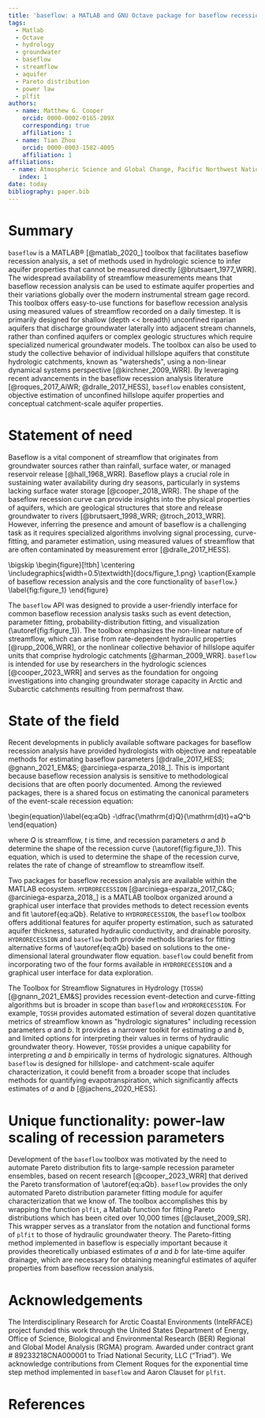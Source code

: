 ```yaml
---
title: 'baseflow: a MATLAB and GNU Octave package for baseflow recession analysis'
tags:
  - Matlab
  - Octave
  - hydrology
  - groundwater
  - baseflow
  - streamflow
  - aquifer
  - Pareto distribution
  - power law
  - plfit
authors:
  - name: Matthew G. Cooper
    orcid: 0000-0002-0165-209X
    corresponding: true
    affiliation: 1
  - name: Tian Zhou
    orcid: 0000-0003-1582-4005
    affiliation: 1
affiliations:
 - name: Atmospheric Science and Global Change, Pacific Northwest National Laboratory, Richland, WA, USA
   index: 1
date: today
bibliography: paper.bib
---
```


<!-- TODO: more detail on Figure 1 caption, let tian know about the review criteria section that says to compare with other software -->

# Summary
<!-- Begin your paper with a summary of the high-level functionality of your software for a non-specialist reader. Avoid jargon in this section -->
`baseflow` is a MATLAB&reg; [@matlab_2020_] toolbox that facilitates baseflow recession analysis, a set of methods used in hydrologic science to infer aquifer properties that cannot be measured directly [@brutsaert_1977_WRR]. The widespread availability of streamflow measurements means that baseflow recession analysis can be used to estimate aquifer properties and their variations globally over the modern instrumental stream gage record. This toolbox offers easy-to-use functions for baseflow recession analysis using measured values of streamflow recorded on a daily timestep. It is primarily designed for shallow (depth << breadth) unconfined riparian aquifers that discharge groundwater laterally into adjacent stream channels, rather than confined aquifers or complex geologic structures which require specialized numerical groundwater models. The toolbox can also be used to study the collective behavior of individual hillslope aquifers that constitute hydrologic catchments, known as "watersheds", using a non-linear dynamical systems perspective [@kirchner_2009_WRR]. By leveraging recent advancements in the baseflow recession analysis literature [@roques_2017_AiWR; @dralle_2017_HESS], `baseflow` enables consistent, objective estimation of unconfined hillslope aquifer properties and conceptual catchment-scale aquifer properties.

# Statement of need

Baseflow is a vital component of streamflow that originates from groundwater sources rather than rainfall, surface water, or managed reservoir release [@hall_1968_WRR]. Baseflow plays a crucial role in sustaining water availability during dry seasons, particularly in systems lacking surface water storage [@cooper_2018_WRR]. The shape of the baseflow recession curve can provide insights into the physical properties of aquifers, which are geological structures that store and release groundwater to rivers [@brutsaert_1998_WRR; @troch_2013_WRR]. However, inferring the presence and amount of baseflow is a challenging task as it requires specialized algorithms involving signal processing, curve-fitting, and parameter estimation, using measured values of streamflow that are often contaminated by measurement error [@dralle_2017_HESS].

\bigskip
\begin{figure}[!tbh]
\centering
\includegraphics[width=0.5\textwidth]{docs/figure_1.png}
\caption{Example of baseflow recession analysis and the core functionality of `baseflow`.}
\label{fig:figure_1}
\end{figure}

<!-- ![Example of baseflow recession analysis and the core functionality of `baseflow`.\label{fig:figure_1}](./docs/figure_1.png) -->

The `baseflow` API was designed to provide a user-friendly interface for common baseflow recession analysis tasks such as event detection, parameter fitting, probability-distribution fitting, and visualization (\autoref{fig:figure_1}). The toolbox emphasizes the non-linear nature of streamflow, which can arise from rate-dependent hydraulic properties [@rupp_2006_WRR], or the nonlinear collective behavior of hillslope aquifer units that comprise hydrologic catchments [@harman_2009_WRR]. `baseflow` is intended for use by researchers in the hydrologic sciences [@cooper_2023_WRR] and serves as the foundation for ongoing investigations into changing groundwater storage capacity in Arctic and Subarctic catchments resulting from permafrost thaw.

# State of the field

Recent developments in publicly available software packages for baseflow recession analysis have provided hydrologists with objective and repeatable methods for estimating baseflow parameters [@dralle_2017_HESS; @gnann_2021_EM&S; @arciniega-esparza_2018_]. This is important because baseflow recession analysis is sensitive to methodological decisions that are often poorly documented. Among the reviewed packages, there is a shared focus on estimating the canonical parameters of the event-scale recession equation:

<!-- $$-\frac{dQ}{dt} = aQ^b$$ -->
\begin{equation}\label{eq:aQb}
-\dfrac{\mathrm{d}Q}{\mathrm{d}t}=aQ^b
\end{equation}

where $Q$ is streamflow, $t$ is time, and recession parameters $a$ and $b$ determine the shape of the recession curve (\autoref{fig:figure_1}). This equation, which is used to determine the shape of the recession curve, relates the rate of change of streamflow to streamflow itself.

Two packages for baseflow recession analysis are available within the MATLAB ecosystem. `HYDRORECESSION` [@arciniega-esparza_2017_C&G; @arciniega-esparza_2018_] is a MATLAB toolbox organized around a graphical user interface that provides methods to detect recession events and fit \autoref{eq:aQb}. Relative to `HYDRORECESSION`, the `baseflow` toolbox offers additional features for aquifer property estimation, such as saturated aquifer thickness, saturated hydraulic conductivity, and drainable porosity. `HYDRORECESSION` and `baseflow` both provide methods libraries for fitting alternative forms of \autoref{eq:aQb} based on solutions to the one-dimensional lateral groundwater flow equation. `baseflow` could benefit from incorporating two of the four forms available in `HYDRORECESSION` and a graphical user interface for data exploration.

The Toolbox for Streamflow Signatures in Hydrology (`TOSSH`) [@gnann_2021_EM&S] provides recession event-detection and curve-fitting algorithms but is broader in scope than `baseflow` and `HYDRORECESSION`. For example, `TOSSH` provides automated estimation of several dozen quantitative metrics of streamflow  known as "hydrologic signatures" including recession parameters $a$ and $b$. It provides a narrower toolkit for estimating $a$ and $b$, and limited options for interpreting their values in terms of hydraulic groundwater theory. However, `TOSSH` provides a unique capability for interpreting $a$ and $b$ empirically in terms of hydrologic signatures. Although `baseflow` is designed for hillslope- and catchment-scale aquifer characterization, it could benefit from a broader scope that includes methods for quantifying evapotranspiration, which significantly affects estimates of $a$ and $b$ [@jachens_2020_HESS].

# Unique functionality: power-law scaling of recession parameters

Development of the `baseflow` toolbox was motivated by the need to automate Pareto distribution fits to large-sample recession parameter ensembles, based on recent research [@cooper_2023_WRR] that derived the Pareto transformation of \autoref{eq:aQb}. `baseflow` provides the only automated Pareto distribution parameter fitting module for aquifer characterization that we know of. The toolbox accomplishes this by wrapping the function `plfit`, a Matlab function for fitting Pareto distributions which has been cited over 10,000 times [@clauset_2009_SR]. This wrapper serves as a translator from the notation and functional forms of `plfit` to those of hydraulic groundwater theory. The Pareto-fitting method implemented in baseflow is especially important because it provides theoretically unbiased estimates of $a$ and $b$ for late-time aquifer drainage, which are necessary for obtaining meaningful estimates of aquifer properties from baseflow recession analysis.

<!-- Baseflow is not directly observable, and thus its estimation demands specialized analytical tools. Baseflow recession analysis provides estimates of aquifer properties by fitting the recession curve of streamflow, which is the decrease in streamflow over time during aquifer drawdown [@brutsaert_1977_WRR]. The estimation of baseflow is critical for water resource management, and the ability to estimate it consistently and objectively is important for gaining insight into the role of groundwater in the water cycle and ecosystem dynamics. -->

<!-- To address these challenges, various analytical tools and software packages have been developed to estimate baseflow from streamflow measurements.  -->

# Acknowledgements

The Interdisciplinary Research for Arctic Coastal Environments (InteRFACE) project funded this work through the United States Department of Energy, Office of Science, Biological and Environmental Research (BER) Regional and Global Model Analysis (RGMA) program. Awarded under contract grant #  89233218CNA000001 to Triad National Security, LLC (“Triad”). We acknowledge contributions from Clement Roques for the exponential time step method implemented in `baseflow` and Aaron Clauset for `plfit`.

# References

<!-- these are here for convenience -->
<!-- @arciniega-esparza_2017_C&G
@arciniega-esparza_2018_
@brutsaert_1977_WRR
@brutsaert_1998_WRR
@clauset_2009_SR
@cooper_2023_WRR
@cooper_2018_WRR
@dralle_2017_HESS
@gnann_2021_EM&S
@hall_1968_WRR
@harman_2009_WRR
@jachens_2020_HESS
@kirchner_2009_WRR
@matlab_2020_
@roques_2017_AiWR
@rupp_2005_WRR
@rupp_2006_WRR
@troch_2013_WRR -->
